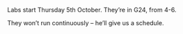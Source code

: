 Labs start Thursday 5th October. They’re in G24, from 4-6.

They won’t run continuously – he’ll give us a schedule.
